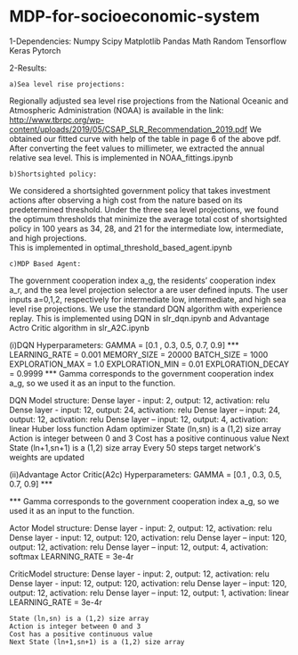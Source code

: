 # MDP-for-socioeconomic-system

1-Dependencies:
Numpy
Scipy
Matplotlib
Pandas
Math
Random
Tensorflow 
Keras
Pytorch

2-Results: 
	
	a)Sea level rise projections:

Regionally adjusted sea level rise projections from the National Oceanic and Atmospheric Administration (NOAA) is available in the link:
http://www.tbrpc.org/wp-content/uploads/2019/05/CSAP_SLR_Recommendation_2019.pdf
We obtained our fitted curve with help of the table in page 6 of the above pdf.  After converting the feet values to millimeter, we extracted the annual relative sea level.
This is implemented in  NOAA_fittings.ipynb

	b)Shortsighted policy:

We considered a shortsighted government policy that takes investment actions after observing a high cost from the nature based on its predetermined threshold. Under the three sea level projections, we found the optimum thresholds that minimize the average total cost of shortsighted policy in 100 years as 34, 28, and 21 for the intermediate low, intermediate, and high projections.  
This is implemented in  optimal_threshold_based_agent.ipynb

	c)MDP Based Agent:

The government cooperation index a_g, the residents’ cooperation index a_r, and the sea level projection selector a are user defined inputs. The user inputs a=0,1,2, respectively for intermediate low, intermediate, and high sea level rise projections. We use the standard DQN algorithm with experience replay.
This is implemented using DQN in slr_dqn.ipynb and Advantage Actro Critic algorithm in slr_A2C.ipynb
	
(i)DQN Hyperparameters:
	GAMMA = [0.1 , 0.3, 0.5, 0.7, 0.9] ***
	LEARNING_RATE = 0.001
	MEMORY_SIZE = 20000
	BATCH_SIZE = 1000
	EXPLORATION_MAX = 1.0
	EXPLORATION_MIN = 0.01
	EXPLORATION_DECAY = 0.9999
***  Gamma corresponds to the government cooperation index a_g, so we used it as an input to the function. 

DQN Model structure:
	Dense layer - input: 2, output: 12, activation: relu
	Dense layer - input: 12, output: 24, activation: relu
	Dense layer – input: 24, output: 12, activation: relu
	Dense layer – input: 12, output: 4, activation: linear
	Huber loss function
	Adam optimizer
	State (ln,sn) is a (1,2) size array
	Action is integer between 0 and 3
	Cost has a positive continuous value
	Next State (ln+1,sn+1) is a (1,2) size array
	Every 50 steps target network's weights are updated

(ii)Advantage Actor Critic(A2c) Hyperparameters:
	GAMMA = [0.1 , 0.3, 0.5, 0.7, 0.9] ***
	
***  Gamma corresponds to the government cooperation index a_g, so we used it as an input to the function. 

Actor Model structure: 
	Dense layer - input: 2, output: 12, activation: relu
	Dense layer - input: 12, output: 120, activation: relu
	Dense layer – input: 120, output: 12, activation: relu
	Dense layer – input: 12, output: 4, activation: softmax
	LEARNING_RATE = 3e-4r

CriticModel structure: 
	Dense layer - input: 2, output: 12, activation: relu
	Dense layer - input: 12, output: 120, activation: relu
	Dense layer – input: 120, output: 12, activation: relu
	Dense layer – input: 12, output: 1, activation: linear
	LEARNING_RATE = 3e-4r

	State (ln,sn) is a (1,2) size array
	Action is integer between 0 and 3
	Cost has a positive continuous value
	Next State (ln+1,sn+1) is a (1,2) size array
	
